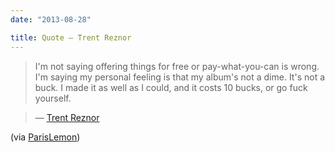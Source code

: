 ```yaml
---
date: "2013-08-28"

title: Quote — Trent Reznor
---
```


> I'm not saying offering things for free or pay-what-you-can is wrong. I'm saying my personal feeling is that my album's not a dime. It's not a buck. I made it as well as I could, and it costs 10 bucks, or go fuck yourself.

> — [Trent Reznor](http://www.spin.com/featured/trent-reznor-upward-spiral-nine-inch-nails-spin-cover-september-2013/)

(via [ParisLemon](http://parislemon.com/post/59507355135/i-know-that-what-were-doing-flies-in-the-face-of))
